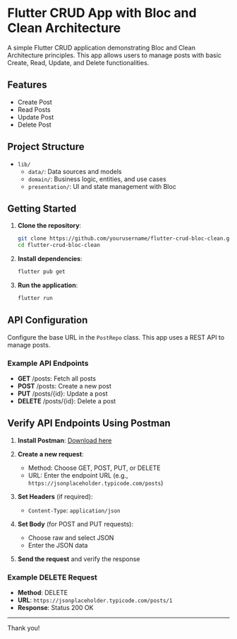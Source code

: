 # Flutter CRUD App with Bloc and Clean Architecture

A simple Flutter CRUD application demonstrating Bloc and Clean Architecture principles. This app allows users to manage posts with basic Create, Read, Update, and Delete functionalities.

## Features

- Create Post
- Read Posts
- Update Post
- Delete Post

## Project Structure

- `lib/`
  - `data/`: Data sources and models
  - `domain/`: Business logic, entities, and use cases
  - `presentation/`: UI and state management with Bloc

## Getting Started

1. **Clone the repository**:
    ```bash
    git clone https://github.com/yourusername/flutter-crud-bloc-clean.git
    cd flutter-crud-bloc-clean
    ```

2. **Install dependencies**:
    ```bash
    flutter pub get
    ```

3. **Run the application**:
    ```bash
    flutter run
    ```

## API Configuration

Configure the base URL in the `PostRepo` class. This app uses a REST API to manage posts.

### Example API Endpoints

- **GET** /posts: Fetch all posts
- **POST** /posts: Create a new post
- **PUT** /posts/{id}: Update a post
- **DELETE** /posts/{id}: Delete a post

## Verify API Endpoints Using Postman

1. **Install Postman**: [Download here](https://www.postman.com/downloads/)

2. **Create a new request**:
   - Method: Choose GET, POST, PUT, or DELETE
   - URL: Enter the endpoint URL (e.g., `https://jsonplaceholder.typicode.com/posts`)

3. **Set Headers** (if required):
   - `Content-Type`: `application/json`

4. **Set Body** (for POST and PUT requests):
   - Choose raw and select JSON
   - Enter the JSON data

5. **Send the request** and verify the response

### Example DELETE Request

- **Method**: DELETE
- **URL**: `https://jsonplaceholder.typicode.com/posts/1`
- **Response**: Status 200 OK

---

Thank you!
